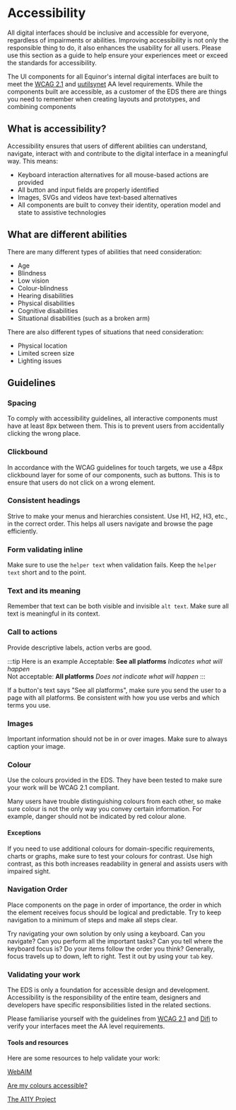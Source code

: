 # Accessibility

All digital interfaces should be inclusive and accessible for everyone, regardless of impairments or abilities. Improving accessibility is not only the responsible thing to do, it also enhances the usability for all users. Please use this section as a guide to help ensure your experiences meet or exceed the standards for accessibility.

The UI components for all Equinor's internal digital interfaces are built to meet the [WCAG 2.1][WCAG] and [uutilsynet](https://www.uutilsynet.no/) AA level requirements. While the components built are accessible, as a customer of the EDS there are things you need to remember when creating layouts and prototypes, and combining components

## What is accessibility?

Accessibility ensures that users of different abilities can understand, navigate, interact with and contribute to the digital interface in a meaningful way. This means:

-   Keyboard interaction alternatives for all mouse-based actions are provided
-   All button and input fields are properly identified 
-   Images, SVGs and videos have text-based alternatives
-   All components are built to convey their identity, operation model and state to assistive technologies
    

## What are different abilities

There are many different types of abilities that need consideration:

-   Age
-   Blindness
-   Low vision
-   Colour-blindness
-   Hearing disabilities
-   Physical disabilities
-   Cognitive disabilities
-   Situational disabilities (such as a broken arm)
    

There are also different types of situations that need consideration:

-   Physical location
-   Limited screen size
-   Lighting issues
    

## Guidelines

### Spacing

To comply with accessibility guidelines, all interactive components must have at least 8px between them. This is to prevent users from accidentally clicking the wrong place.

### Clickbound

In accordance with the WCAG guidelines for touch targets, we use a 48px clickbound layer for some of our components, such as buttons. This is to ensure that users do not click on a wrong element.

### Consistent headings

Strive to make your menus and hierarchies consistent. Use H1, H2, H3, etc., in the correct order. This helps all users navigate and browse the page efficiently.

### Form validating inline

Make sure to use the `helper text` when validation fails. Keep the `helper text` short and to the point.

### Text and its meaning

Remember that text can be both visible and invisible `alt text`. Make sure all text is meaningful in its context.

### Call to actions

Provide descriptive labels, action verbs are good.

:::tip Here is an example
Acceptable: **See all platforms** _Indicates what will happen_  
Not acceptable: **All platforms** _Does not indicate what will happen_
:::

If a button's text says "See all platforms", make sure you send the user to a page with all platforms. Be consistent with how you use verbs and which terms you use.

### Images

Important information should not be in or over images. Make sure to always caption your image.

### Colour

Use the colours provided in the EDS. They have been tested to make sure your work will be WCAG 2.1 compliant.

Many users have trouble distinguishing colours from each other, so make sure colour is not the only way you convey certain information. For example, danger should not be indicated by red colour alone.

#### Exceptions

If you need to use additional colours for domain-specific requirements, charts or graphs, make sure to test your colours for contrast. Use high contrast, as this both increases readability in general and assists users with impaired sight.

### Navigation Order

Place components on the page in order of importance, the order in which the element receives focus should be logical and predictable. Try to keep navigation to a minimum of steps and make all steps clear.

Try navigating your own solution by only using a keyboard. Can you navigate? Can you perform all the important tasks? Can you tell where the keyboard focus is? Do your items follow the order you think? Generally, focus travels up to down, left to right. Test it out by using your `tab` key.

### Validating your work

The EDS is only a foundation for accessible design and development. Accessibility is the responsibility of the entire team, designers and developers have specific responsibilities listed in the related sections.

Please familiarise yourself with the guidelines from [WCAG 2.1][WCAG] and [Difi](https://www.digdir.no/) to verify your interfaces meet the AA level requirements.

#### Tools and resources

Here are some resources to help validate your work:

[WebAIM](https://webaim.org/)  

[Are my colours accessible?](https://aremycolorsaccessible.com/)  

[The A11Y Project](https://a11yproject.com/)  

[WCAG]: <https://www.w3.org/TR/WCAG21/> "WCAG 2.1"  